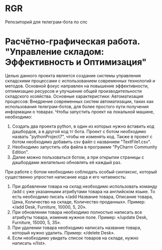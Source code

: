 # RGR
Репозиторий для телеграм-бота по спс
# Расчётно-графическая работа. "Управление складом: Эффективность и Оптимизация"
Целью данного проекта является создание системы управления складскими процессами с использованием современных технологий и методов. Основной фокус направлен на повышение эффективности, оптимизацию ресурсов и улучшение общей производительности складского хозяйства.
Основные характеристики:
Автоматизация процессов: Внедрение современных систем автоматизации, таких как использования телеграм-ботов, для более простого пути получения информации о товарах.
Чтобы запустить проект на локальной машине, необходимо:
1. Создать два проекта python, в один из которых нужно вставить код дашбордов, а в другой код тг бота. Проект с ботом необходимо назвать "pythonProject7", чтобы не изменять код. Также в проект с ботом необходимо добавить csv файл с названием "TextFile1.csv".
2. Необходимо запустить оба файла в программе "PyCharm Community Edition".
3. Далее можно пользоваться ботом, а при открытии страницы с дашбордами желательно обновлять её каждый раз.





При работе с ботом необходимо соблюдать особый синтаксис, который существенно упростил написание кода и его читаемость:
1. При добавлении товара на склад необходимо использовать команду /add с уже указанными атрибутами товара на английском языке. То есть необходимо писать «/add Название товара, Описание товара, Цена, Количество на складе, Количество проданных». Пример:
«/add Desk, Furniture, 10000, 5, 20».
2. При обновлении товара необходимо полностью написать все атрибуты товара, изменив нужное поле. Пример:
«/update Desk, Furniture, 15000, 5, 35».
3. При удалении товара необходимо написать название товара, который нужно удалить. Пример: 
«/delete Desk».
4. Если необходимо увидеть список товаров на складе, нужно написать «/list».
 
